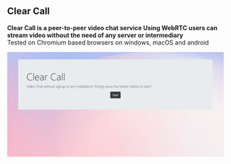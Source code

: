## Clear Call

**Clear Call is a peer-to-peer video chat service
Using WebRTC users can stream video without the need of any server or intermediary**  
Tested on Chromium based browsers on windows, macOS and android

![Homepage](https://github.com/dylansapienza/ClearCall/blob/master/screenshots/homepage.jpg?raw=true)
